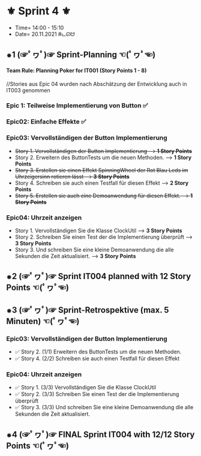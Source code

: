 # ⚜ Sprint 4 ⚜

+ Time= 14:00 - 15:10
+ Date= 20.11.2021
#ᓚᘏᗢ


## ⁕1 (☞ﾟヮﾟ)☞ Sprint-Planning ☜(ﾟヮﾟ☜)

#### Team Rule: Planning Poker for IT001 (Story Points 1 - 8)
//Stories aus Epic 04 wurden nach Abschätzung der Entwicklung auch in IT003 genommen

### Epic 1: Teilweise Implementierung von Button ✅

### Epic02: Einfache Effekte ✅

### Epic03: Vervollständigen der Button Implementierung
+   ~~Story 1. Vervollständigen der Button Implementierung --> **1 Story Points**~~
+   Story 2. Erweitern des ButtonTests um die neuen Methoden. --> **1 Story Points**
+   ~~Story 3. Erstellen sie einen Effekt SpinningWheel der Rot Blau Leds im Uhrzeigersinn rotieren lässt --> **3 Story Points**~~
+   Story 4. Schreiben sie auch einen Testfall für diesen Effekt --> **2 Story Points**
+   ~~Story 5. Erstellen sie auch eine Demoanwendung für diesen Effekt. --> **1 Story Points**~~

### Epic04: Uhrzeit anzeigen
+   Story 1. Vervollständigen Sie die Klasse ClockUtil --> **3 Story Points**
+   Story 2. Schreiben Sie einen Test der die Implementierung überprüft --> **3 Story Points**
+   Story 3. Und schreiben Sie eine kleine Demoanwendung die alle Sekunden die Zeit aktualisiert. --> **3 Story Points**


## ⁕2 (☞ﾟヮﾟ)☞ Sprint IT004 planned with **12** Story Points ☜(ﾟヮﾟ☜)


## ⁕3 (☞ﾟヮﾟ)☞ Sprint-Retrospektive (max. 5 Minuten)  ☜(ﾟヮﾟ☜)

### Epic03: Vervollständigen der Button Implementierung
+   ✅ Story 2. (1/1) Erweitern des ButtonTests um die neuen Methoden.
+   ✅ Story 4. (2/2) Schreiben sie auch einen Testfall für diesen Effekt

### Epic04: Uhrzeit anzeigen
+   ✅ Story 1. (3/3) Vervollständigen Sie die Klasse ClockUtil
+   ✅ Story 2. (3/3) Schreiben Sie einen Test der die Implementierung überprüft
+   ✅ Story 3. (3/3) Und schreiben Sie eine kleine Demoanwendung die alle Sekunden die Zeit aktualisiert.


## ⁕4 (☞ﾟヮﾟ)☞ FINAL Sprint IT004 with **12/12** Story Points ☜(ﾟヮﾟ☜)
